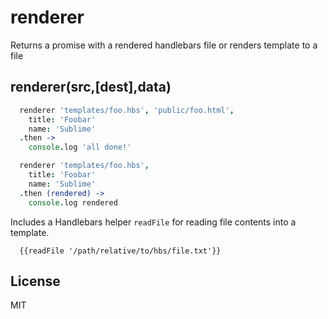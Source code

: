 renderer
========
Returns a promise with a rendered handlebars file or renders template to a file

## renderer(src,[dest],data)

```coffeescript
  renderer 'templates/foo.hbs', 'public/foo.html',
    title: 'Foobar'
    name: 'Sublime'
  .then ->
    console.log 'all done!'
```

```coffeescript
  renderer 'templates/foo.hbs',
    title: 'Foobar'
    name: 'Sublime'
  .then (rendered) ->
    console.log rendered
```

Includes a Handlebars helper `readFile` for reading file contents into a template.

```
  {{readFile '/path/relative/to/hbs/file.txt'}}
```

## License
MIT
